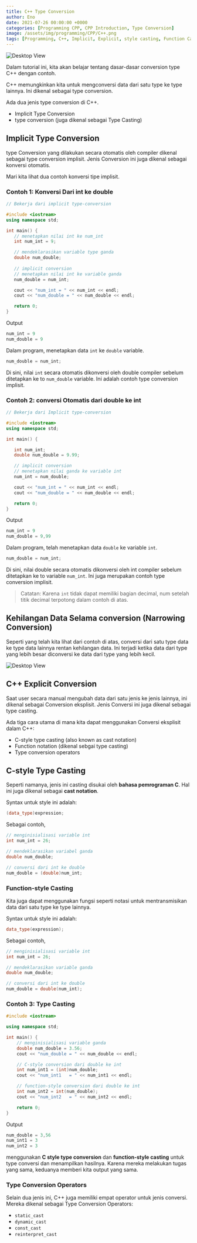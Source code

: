 ```yaml
---
title: C++ Type Conversion
author: Eno
date: 2021-07-26 00:00:00 +0000
categories: [Programming CPP, CPP Introduction, Type Conversion]
image: /assets/img/programming/CPP/C++.png
tags: [Programming, C++, Implicit, Explicit, style casting, Function Casting, Conversion Operators, static cast, dynamic_cast, const cast, reinterpret cast]
---
```

![Desktop View](/assets/img/programming/CPP/C++.png)

Dalam tutorial ini, kita akan belajar tentang dasar-dasar conversion type C++ dengan contoh.

C++ memungkinkan kita untuk mengconversi data dari satu type ke type lainnya. Ini dikenal sebagai type conversion.

Ada dua jenis type conversion di C++.

- Implicit Type Conversion
- type conversion (juga dikenal sebagai Type Casting)

## Implicit Type Conversion
type Conversion yang dilakukan secara otomatis oleh compiler dikenal sebagai type conversion implisit. Jenis Conversion ini juga dikenal sebagai konversi otomatis.

Mari kita lihat dua contoh konversi tipe implisit.

### Contoh 1: Konversi Dari int ke double

```cpp
// Bekerja dari implicit type-conversion

#include <iostream>
using namespace std;

int main() {
   // menetapkan nilai int ke num_int
   int num_int = 9;

   // mendeklarasikan variable type ganda
   double num_double;
 
   // implicit conversion
   // menetapkan nilai int ke variable ganda
   num_double = num_int;

   cout << "num_int = " << num_int << endl;
   cout << "num_double = " << num_double << endl;

   return 0;
}
```

Output

```cpp
num_int = 9 
num_double = 9
```

Dalam program, menetapkan data `int` ke `double` variable.

```cpp
num_double = num_int;
```

Di sini, nilai `int` secara otomatis dikonversi oleh double compiler sebelum ditetapkan ke to `num_double` variable. Ini adalah contoh type conversion implisit.

### Contoh 2: conversi Otomatis dari double ke int

```cpp
// Bekerja dari Implicit type-conversion

#include <iostream>
using namespace std;

int main() {

   int num_int;
   double num_double = 9.99;

   // implicit conversion
   // menetapkan nilai ganda ke variable int
   num_int = num_double;

   cout << "num_int = " << num_int << endl;
   cout << "num_double = " << num_double << endl;

   return 0;
}
```

Output

```cpp
num_int = 9 
num_double = 9,99
```

Dalam program, telah menetapkan data `double` ke variable `int`.

```cpp
num_double = num_int;
```

Di sini, nilai double secara otomatis dikonversi oleh int compiler sebelum ditetapkan ke to variable `num_int`. Ini juga merupakan contoh type conversion implisit.

> Catatan: Karena `int` tidak dapat memiliki bagian decimal, num setelah titik decimal terpotong dalam contoh di atas.

## Kehilangan Data Selama conversion (Narrowing Conversion)
Seperti yang telah kita lihat dari contoh di atas, conversi dari satu type data ke type data lainnya rentan kehilangan data. Ini terjadi ketika data dari type yang lebih besar diconversi ke data dari type yang lebih kecil.

![Desktop View](/assets/img/programming/CPP/C++2.png)

## C++ Explicit Conversion
Saat user secara manual mengubah data dari satu jenis ke jenis lainnya, ini dikenal sebagai Conversion eksplisit. Jenis Conversi ini juga dikenal sebagai type casting.

Ada tiga cara utama di mana kita dapat menggunakan Conversi eksplisit dalam C++:

- C-style type casting (also known as cast notation)
- Function notation (dikenal sebgai type casting)
- Type conversion operators

## C-style Type Casting

Seperti namanya, jenis ini casting disukai oleh **bahasa pemrograman C**. Hal ini juga dikenal sebagai **cast notation**.

Syntax untuk style ini adalah:

```cpp
(data_type)expression;
```

Sebagai contoh,

```cpp
// menginisialisasi variable int
int num_int = 26;

// mendeklarasikan variabel ganda
double num_double;

// conversi dari int ke double
num_double = (double)num_int;
```

### Function-style Casting
Kita juga dapat menggunakan fungsi seperti notasi untuk mentransmisikan data dari satu type ke type lainnya.

Syntax untuk style ini adalah:

```cpp
data_type(expression);
```

Sebagai contoh,

```cpp
// menginisialisasi variable int
int num_int = 26;

// mendeklarasikan variable ganda
double num_double;

// conversi dari int ke double
num_double = double(num_int);
```

### Contoh 3: Type Casting

```cpp
#include <iostream>

using namespace std;

int main() {
    // menginisialisasi variable ganda
    double num_double = 3.56;
    cout << "num_double = " << num_double << endl;

    // C-style conversion dari double ke int
    int num_int1 = (int)num_double;
    cout << "num_int1   = " << num_int1 << endl;

    // function-style conversion dari double ke int
    int num_int2 = int(num_double);
    cout << "num_int2   = " << num_int2 << endl;

    return 0;
}
```

Output

```cpp
num_double = 3,56 
num_int1 = 3 
num_int2 = 3
```

menggunakan **C style type conversion** dan **function-style casting** untuk type conversi dan menampilkan hasilnya. Karena mereka melakukan tugas yang sama, keduanya memberi kita output yang sama.

### Type Conversion Operators
Selain dua jenis ini, C++ juga memiliki empat operator untuk jenis conversi. Mereka dikenal sebagai Type Conversion Operators:

- `static_cast`
- `dynamic_cast`
- `const_cast`
- `reinterpret_cast`
